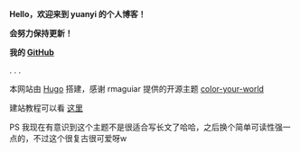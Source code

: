 **Hello，欢迎来到 yuanyi 的个人博客！**
 
**会努力保持更新！**

**我的 [GitHub](https://github.com/yuanyi-au)**

.
.
.

本网站由 [Hugo](https://gohugo.io/) 搭建，感谢 rmaguiar 提供的开源主题 [color-your-world](https://themes.gohugo.io/themes/hugo-theme-color-your-world/)

建站教程可以看 [这里](/notes/hugo-website)

PS 我现在有意识到这个主题不是很适合写长文了哈哈，之后换个简单可读性强一点的，不过这个很复古很可爱呀w